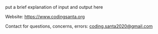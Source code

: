 put a brief explanation of input and output here



Website: https://www.codingsanta.org

Contact for questions, concerns, errors: coding.santa2020@gmail.com
